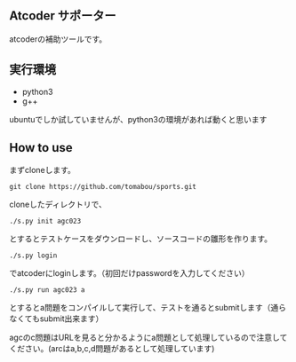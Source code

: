 ## Atcoder サポーター

atcoderの補助ツールです。

## 実行環境
- python3
- g++

ubuntuでしか試していませんが、python3の環境があれば動くと思います

## How to use
まずcloneします。
```
git clone https://github.com/tomabou/sports.git
```
cloneしたディレクトリで、
```
./s.py init agc023
```
とするとテストケースをダウンロードし、ソースコードの雛形を作ります。

```
./s.py login
```
でatcoderにloginします。（初回だけpasswordを入力してください）

```
./s.py run agc023 a
```
とするとa問題をコンパイルして実行して、テストを通るとsubmitします（通らなくてもsubmit出来ます）

agcのc問題はURLを見ると分かるようにa問題として処理しているので注意してください。(arcはa,b,c,d問題があるとして処理しています)